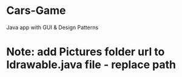 # Cars-Game
Java app with GUI &amp; Design Patterns

# Note: add Pictures folder url to Idrawable.java file - replace path 
